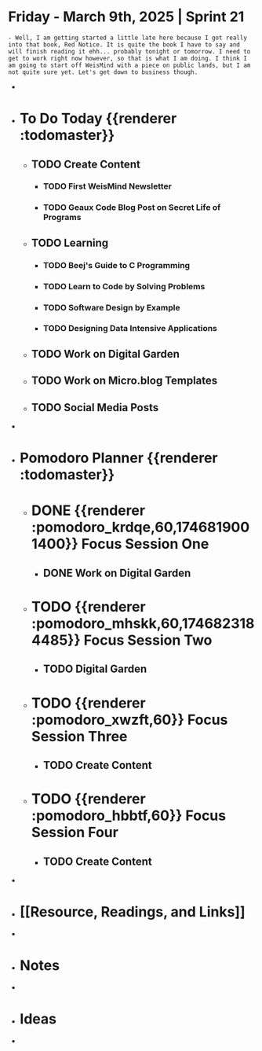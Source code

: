 # Friday - March 9th, 2025 | Sprint 21
	- Well, I am getting started a little late here because I got really into that book, Red Notice. It is quite the book I have to say and will finish reading it ehh... probably tonight or tomorrow. I need to get to work right now however, so that is what I am doing. I think I am going to start off WeisMind with a piece on public lands, but I am not quite sure yet. Let's get down to business though.
-
- #  To Do Today {{renderer :todomaster}}
	- ## TODO Create Content
		- ### TODO First WeisMind Newsletter
		- ### TODO Geaux Code Blog Post on Secret Life of Programs
	- ## TODO Learning
		- ### TODO Beej's Guide to C Programming
		- ### TODO Learn to Code by Solving Problems
		- ### TODO Software Design by Example
		- ### TODO Designing Data Intensive Applications
	- ## TODO Work on Digital Garden
	- ## TODO Work on Micro.blog Templates
	- ## TODO Social Media Posts
-
- # Pomodoro Planner {{renderer :todomaster}}
	- # DONE {{renderer :pomodoro_krdqe,60,1746819001400}} Focus Session One
		- ## DONE Work on Digital Garden
	- # TODO {{renderer :pomodoro_mhskk,60,1746823184485}} Focus Session Two
		- ## TODO Digital Garden
	- # TODO {{renderer :pomodoro_xwzft,60}} Focus Session Three
		- ## TODO Create Content
	- # TODO {{renderer :pomodoro_hbbtf,60}} Focus Session Four
		- ## TODO Create Content
-
- # [[Resource, Readings, and Links]]
-
- # Notes
-
- # Ideas
-